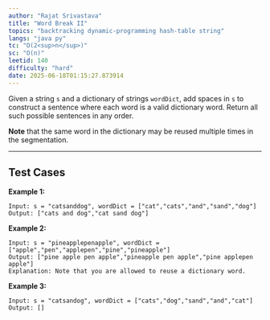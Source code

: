 ```yaml
---
author: "Rajat Srivastava"
title: "Word Break II"
topics: "backtracking dynamic-programming hash-table string"
langs: "java py"
tc: "O(2<sup>n</sup>)"
sc: "O(n)"
leetid: 140
difficulty: "hard"
date: 2025-06-18T01:15:27.873914
---
```

Given a string `s` and a dictionary of strings `wordDict`, 
add spaces in `s` to construct a sentence where each word is a valid dictionary word. 
Return all such possible sentences in any order.

**Note** that the same word in the dictionary may be reused multiple times in the segmentation.

---

## Test Cases

**Example 1:** 
```
Input: s = "catsanddog", wordDict = ["cat","cats","and","sand","dog"]
Output: ["cats and dog","cat sand dog"]
```

**Example 2:** 
```
Input: s = "pineapplepenapple", wordDict = ["apple","pen","applepen","pine","pineapple"]
Output: ["pine apple pen apple","pineapple pen apple","pine applepen apple"]
Explanation: Note that you are allowed to reuse a dictionary word.
```

**Example 3:**
```
Input: s = "catsandog", wordDict = ["cats","dog","sand","and","cat"]
Output: []
```